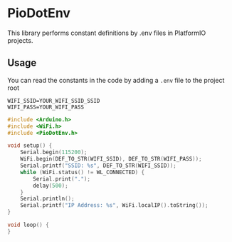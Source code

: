 # PioDotEnv

This library performs constant definitions by .env files in PlatformIO projects.

## Usage

You can read the constants in the code by adding a `.env` file to the project root

```.env
WIFI_SSID=YOUR_WIFI_SSID_SSID
WIFI_PASS=YOUR_WIFI_PASS
```

```cpp
#include <Arduino.h>
#include <WiFi.h>
#include <PioDotEnv.h>

void setup() {
    Serial.begin(115200);
    WiFi.begin(DEF_TO_STR(WIFI_SSID), DEF_TO_STR(WIFI_PASS));
    Serial.printf("SSID: %s", DEF_TO_STR(WIFI_SSID));
    while (WiFi.status() != WL_CONNECTED) {
        Serial.print(".");
        delay(500);
    }
    Serial.println();
    Serial.printf("IP Address: %s", WiFi.localIP().toString());
}

void loop() {
}
```
